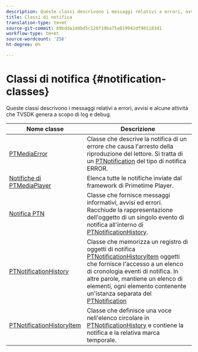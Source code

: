 ```yaml
---
description: Queste classi descrivono i messaggi relativi a errori, avvisi e alcune attività che TVSDK genera a scopo di log e debug.
title: Classi di notifica
translation-type: tm+mt
source-git-commit: 89bdda1d4bd5c126f19ba75a819942df901183d1
workflow-type: tm+mt
source-wordcount: '256'
ht-degree: 0%

---
```



# Classi di notifica {#notification-classes}

Queste classi descrivono i messaggi relativi a errori, avvisi e alcune attività che TVSDK genera a scopo di log e debug.

| **Nome classe** | **Descrizione** |
|---|---|
| [PTMediaError](https://help.adobe.com/en_US/primetime/api/psdk/appledoc/Classes/PTMediaError.html) | Classe che descrive la notifica di un errore che causa l&#39;arresto della riproduzione del lettore. Si tratta di un [PTNotification](https://help.adobe.com/en_US/primetime/api/psdk/appledoc/Classes/PTNotification.html) del tipo di notifica ERROR. |
| [Notifiche di PTMediaPlayer](https://help.adobe.com/en_US/primetime/api/psdk/appledoc/Classes/PTMediaPlayerNotifications.html) | Elenca tutte le notifiche inviate dal framework di Primetime Player. |
| [Notifica PTN](https://help.adobe.com/en_US/primetime/api/psdk/appledoc/Classes/PTNotification.html) | Classe che fornisce messaggi informativi, avvisi ed errori. Racchiude la rappresentazione dell&#39;oggetto di un singolo evento di notifica all&#39;interno di [PTNotificationHistory](https://help.adobe.com/en_US/primetime/api/psdk/appledoc/Classes/PTNotificationHistory.html). |
| [PTNotificationHistory](https://help.adobe.com/en_US/primetime/api/psdk/appledoc/Classes/PTNotificationHistory.html) | Classe che memorizza un registro di oggetti di notifica [PTNotificationHistoryItem](https://help.adobe.com/en_US/primetime/api/psdk/appledoc/Classes/PTNotificationHistoryItem.html) oggetti che fornisce l&#39;accesso a un elenco di cronologia eventi di notifica. In altre parole, mantiene un elenco di elementi, ogni elemento contenente un&#39;istanza separata del [PTNotification](https://help.adobe.com/en_US/primetime/api/psdk/appledoc/Classes/PTNotification.html) |
| [PTNotificationHistoryItem](https://help.adobe.com/en_US/primetime/api/psdk/appledoc/Classes/PTNotificationHistoryItem.html) | Classe che definisce una voce nell&#39;elenco circolare in [PTNotificationHistory](https://help.adobe.com/en_US/primetime/api/psdk/appledoc/Classes/PTNotificationHistory.html) e contiene la notifica e la relativa marca temporale. |

